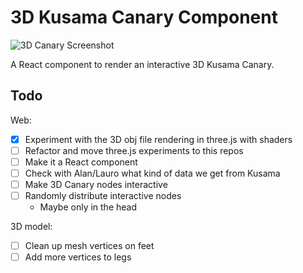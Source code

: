 # 3D Kusama Canary Component

![3D Canary Screenshot](./images/canary-001.png)

A React component to render an interactive 3D Kusama Canary.

## Todo

Web:

- [x] Experiment with the 3D obj file rendering in three.js with shaders
- [ ] Refactor and move three.js experiments to this repos
- [ ] Make it a React component
- [ ] Check with Alan/Lauro what kind of data we get from Kusama
- [ ] Make 3D Canary nodes interactive
- [ ] Randomly distribute interactive nodes
  - Maybe only in the head

3D model:

- [ ] Clean up mesh vertices on feet
- [ ] Add more vertices to legs
